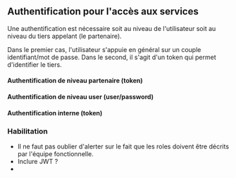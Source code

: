 ## Authentification pour l'accès aux services
Une authentification est nécessaire soit au niveau de l'utilisateur soit au niveau du tiers appelant (le partenaire).

Dans le premier cas, l'utilisateur s'appuie en général sur un couple identifiant/mot de passe. Dans le second, il s'agit d'un token qui permet d'identifier le tiers.

####  Authentification de niveau partenaire (token)

   ####  Authentification de niveau user (user/password)
   ####  Authentification interne (token)
 ### Habilitation
   - Il ne faut pas oublier d'alerter sur le fait que les roles doivent être décrits par l'équipe fonctionnelle.
   - Inclure JWT ?
   -

